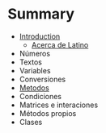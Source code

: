 # Summary

* [Introduction](README.md)
   * [Acerca de Latino](acerca_de_latino.md)
* Números
* Textos
* Variables
* Conversiones
* [Metodos](métodos.md)
* Condiciones
* Matrices e interaciones
* Métodos propios
* Clases

